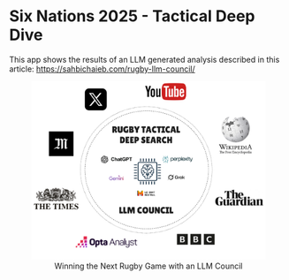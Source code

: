 # Six Nations 2025 - Tactical Deep Dive

This app shows the results of an LLM generated analysis described in this article: https://sahbichaieb.com/rugby-llm-council/

<figure>
  <img
  src="img/rugby-llm-council.png"
  alt="LLM Council for Rugby Analysis">
  <center><figcaption>Winning the Next Rugby Game with an LLM Council</figcaption></center>
</figure>